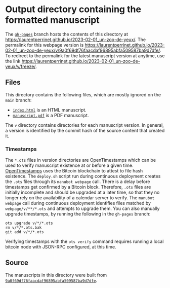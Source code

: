 # Output directory containing the formatted manuscript

The [`gh-pages`](https://github.com/laurentperrinet/2023-02-01_un-zoo-de-yeux/tree/gh-pages) branch hosts the contents of this directory at <https://laurentperrinet.github.io/2023-02-01_un-zoo-de-yeux/>.
The permalink for this webpage version is <https://laurentperrinet.github.io/2023-02-01_un-zoo-de-yeux/v/9a0f69df76faacdaf96895abfa509587ba9d7dfe/>.
To redirect to the permalink for the latest manuscript version at anytime, use the link <https://laurentperrinet.github.io/2023-02-01_un-zoo-de-yeux/v/freeze/>.

## Files

This directory contains the following files, which are mostly ignored on the `main` branch:

+ [`index.html`](index.html) is an HTML manuscript.
+ [`manuscript.pdf`](manuscript.pdf) is a PDF manuscript.

The `v` directory contains directories for each manuscript version.
In general, a version is identified by the commit hash of the source content that created it.

### Timestamps

The `*.ots` files in version directories are OpenTimestamps which can be used to verify manuscript existence at or before a given time.
[OpenTimestamps](https://opentimestamps.org/) uses the Bitcoin blockchain to attest to file hash existence.
The `deploy.sh` script run during continuous deployment creates the `.ots` files through its `manubot webpage` call.
There is a delay before timestamps get confirmed by a Bitcoin block.
Therefore, `.ots` files are initially incomplete and should be upgraded at a later time, so that they no longer rely on the availability of a calendar server to verify.
The `manubot webpage` call during continuous deployment identifies files matched by `webpage/v/**/*.ots` and attempts to upgrade them.
You can also manually upgrade timestamps, by running the following in the `gh-pages` branch:

```shell
ots upgrade v/*/*.ots
rm v/*/*.ots.bak
git add v/*/*.ots
```

Verifying timestamps with the `ots verify` command requires running a local bitcoin node with JSON-RPC configured, at this time.

## Source

The manuscripts in this directory were built from
[`9a0f69df76faacdaf96895abfa509587ba9d7dfe`](https://github.com/laurentperrinet/2023-02-01_un-zoo-de-yeux/commit/9a0f69df76faacdaf96895abfa509587ba9d7dfe).
